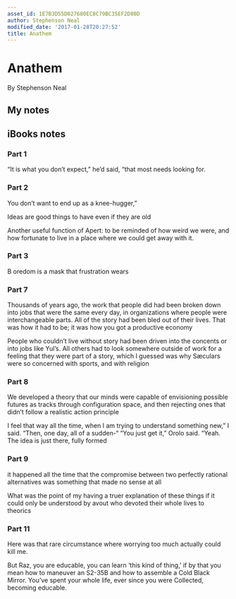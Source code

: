 ```yaml
---
asset_id: 1E7B3D55D027680EC8C79BC35EF2D80D
author: Stephenson Neal
modified_date: '2017-01-28T20:27:52'
title: Anathem
---
```


# Anathem

By Stephenson Neal

## My notes <a name="my_notes_dont_delete"></a>



## iBooks notes <a name="ibooks_notes_dont_delete"></a>

### Part 1

“It is what you don’t expect,” he’d said, “that most needs looking for.

### Part 2

You don’t want to end up as a knee-hugger,”

Ideas are good things to have even if they are old

Another useful function of Apert: to be reminded of how weird we were, and how fortunate to live in a place where we could get away with it.

### Part 3

B oredom is a mask that frustration wears

### Part 7

Thousands of years ago, the work that people did had been broken down into jobs that were the same every day, in organizations where people were interchangeable parts. All of the story had been bled out of their lives. That was how it had to be; it was how you got a productive economy

People who couldn’t live without story had been driven into the concents or into jobs like Yul’s. All others had to look somewhere outside of work for a feeling that they were part of a story, which I guessed was why Sæculars were so concerned with sports, and with religion

### Part 8

We developed a theory that our minds were capable of envisioning possible futures as tracks through configuration space, and then rejecting ones that didn’t follow a realistic action principle

I feel that way all the time, when I am trying to understand something new,” I said. “Then, one day, all of a sudden-“
“You just get it,” Orolo said.
“Yeah. The idea is just there, fully formed

### Part 9

it happened all the time that the compromise between two perfectly rational alternatives was something that made no sense at all

What was the point of my having a truer explanation of these things if it could only be understood by avout who devoted their whole lives to theorics

### Part 11

Here was that rare circumstance where worrying too much actually could kill me.

But Raz, you are educable, you can learn ‘this kind of thing,’ if by that you mean how to maneuver an S2-35B and how to assemble a Cold Black Mirror. You’ve spent your whole life, ever since you were Collected, becoming educable.